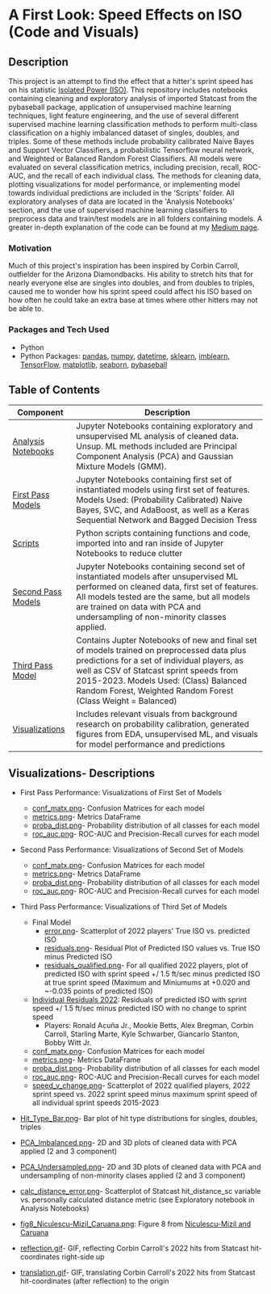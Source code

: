 # A First Look: Speed Effects on ISO (Code and Visuals)

## Description
This project is an attempt to find the effect that a hitter's sprint speed has on his statistic [Isolated Power (ISO)](https://www.mlb.com/glossary/advanced-stats/isolated-power). This repository includes notebooks containing cleaning and exploratory analysis of imported Statcast from the pybaseball package, application of unsupervised machine learning techniques, light feature engineering, and the use of several different supervised machine learning classification methods to perform multi-class classification on a highly imbalanced dataset of singles, doubles, and triples. Some of these methods include probability calibrated Naive Bayes and Support Vector Classifiers, a probabilistic Tensorflow neural network, and Weighted or Balanced Random Forest Classifiers. All models were evaluated on several classification metrics, including precision, recall, ROC-AUC, and the recall of each individual class. The methods for cleaning data, plotting visualizations for model performance, or implementing model towards individual predictions are included in the 'Scripts' folder.
All exploratory analyses of data are located in the 'Analysis Notebooks' section, and the use of supervised machine learning classifiers to preprocess data and train/test models are in all folders containing models. A greater in-depth explanation of the code can be found at my [Medium page](https://medium.com/@joshsalce).

### Motivation
Much of this project's inspiration has been inspired by Corbin Carroll, outfielder for the Arizona Diamondbacks. His ability to stretch hits that for nearly everyone else are singles into doubles, and from doubles to triples, caused me to wonder how his sprint speed could affect his ISO based on how often he could take an extra base at times where other hitters may not be able to.

### Packages and Tech Used
- Python
- Python Packages: [pandas](https://pandas.pydata.org/docs/), [numpy](https://numpy.org/doc/), [datetime](https://docs.python.org/3/library/datetime.html), [sklearn](https://scikit-learn.org/stable/index.html), [imblearn](https://scikit-learn.org/stable/index.html), [TensorFlow](https://tensorflow.org/), [matplotlib](https://matplotlib.org/), [seaborn](https://seaborn.pydata.org/), [pybaseball](https://pypi.org/project/pybaseball/) 

## Table of Contents

| Component | Description |
|-------|---------------------------------------------------------------------------------------------------------------------------------------------------|
| [Analysis Notebooks](https://github.com/joshsalce/Speed_ISO/tree/main/Analysis%20Notebooks)| Jupyter Notebooks containing exploratory and unsupervised ML analysis of cleaned data. Unsup. ML methods included are Principal Component Analysis (PCA) and Gaussian Mixture Models (GMM). | 
| [First Pass Models](https://github.com/joshsalce/Speed_ISO/tree/main/First%20Pass%20Models) | Jupyter Notebooks containing first set of instantiated models using first set of features. Models Used: (Probability Calibrated) Naive Bayes, SVC, and AdaBoost, as well as a Keras Sequential Network and Bagged Decision Tress |
| [Scripts](https://github.com/joshsalce/Speed_ISO/tree/main/Scripts) | Python scripts containing functions and code, imported into and ran inside of Jupyter Notebooks to reduce clutter |
| [Second Pass Models](https://github.com/joshsalce/Speed_ISO/tree/main/Second%20Pass%20Model) | Jupyter Notebooks containing second set of instantiated models after unsupervised ML performed on cleaned data, first set of features. All models tested are the same, but all models are trained on data with PCA and undersampling of non-minority classes applied. |
| [Third Pass Model](https://github.com/joshsalce/Speed_ISO/tree/main/Third%20Pass%20Model) | Contains Jupter Notebooks of new and final set of models trained on preprocessed data plus predictions for a set of individual players, as well as CSV of Statcast sprint speeds from 2015-2023. Models Used: (Class) Balanced Random Forest, Weighted Random Forest (Class Weight = Balanced) |
| [Visualizations](https://github.com/joshsalce/Speed_ISO/tree/main/Visualizations) | Includes relevant visuals from background research on probability calibration, generated figures from EDA, unsupervised ML, and visuals for model performance and predictions |

## Visualizations- Descriptions
- First Pass Performance: Visualizations of First Set of Models
  - [conf_matx.png](https://github.com/joshsalce/Speed_ISO/blob/main/Visualizations/First%20Pass%20Performance/conf_matx.png)- Confusion Matrices for each model
  - [metrics.png](https://github.com/joshsalce/Speed_ISO/blob/main/Visualizations/First%20Pass%20Performance/metrics.png)- Metrics DataFrame
  - [proba_dist.png](https://github.com/joshsalce/Speed_ISO/blob/main/Visualizations/First%20Pass%20Performance/proba_dist.png)- Probability distribution of all classes for each model
  - [roc_auc.png](https://github.com/joshsalce/Speed_ISO/blob/main/Visualizations/First%20Pass%20Performance/roc_auc.png)- ROC-AUC and Precision-Recall curves for each model
 
- Second Pass Performance: Visualizations of Second Set of Models
  - [conf_matx.png](https://github.com/joshsalce/Speed_ISO/blob/main/Visualizations/Second%20Pass%20Performance/conf_matx.png)- Confusion Matrices for each model
  - [metrics.png](https://github.com/joshsalce/Speed_ISO/blob/main/Visualizations/Second%20Pass%20Performance/metrics.png)- Metrics DataFrame
  - [proba_dist.png](https://github.com/joshsalce/Speed_ISO/blob/main/Visualizations/Second%20Pass%20Performance/proba_dist.png)- Probability distribution of all classes for each model
  - [roc_auc.png](https://github.com/joshsalce/Speed_ISO/blob/main/Visualizations/Second%20Pass%20Performance/roc_auc.png)- ROC-AUC and Precision-Recall curves for each model

- Third Pass Performance: Visualizations of Third Set of Models
  - Final Model
    - [error.png](https://github.com/joshsalce/Speed_ISO/blob/main/Visualizations/Third%20Pass%20Performance/Final%20Model/error.png)- Scatterplot of 2022 players' True ISO vs. predicted ISO
    - [residuals.png](https://github.com/joshsalce/Speed_ISO/blob/main/Visualizations/Third%20Pass%20Performance/Final%20Model/residuals.png)- Residual Plot of Predicted ISO values vs. True ISO minus Predicted ISO
    - [residuals_qualified.png](https://github.com/joshsalce/Speed_ISO/blob/main/Visualizations/Third%20Pass%20Performance/Final%20Model/residuals_qualified.png)- For all qualified 2022 players, plot of predicted ISO with sprint speed +/ 1.5 ft/sec minus predicted ISO at true sprint speed (Maximum and Miniumums  at +0.020 and ~-0.035 points of predicted ISO)
  - [Individual Residuals 2022](https://github.com/joshsalce/Speed_ISO/tree/main/Visualizations/Third%20Pass%20Performance/Individual%202022%20Residuals): Residuals of predicted ISO with sprint speed +/ 1.5 ft/sec minus predicted ISO with no change to sprint speed
    - Players: Ronald Acuña Jr., Mookie Betts, Alex Bregman, Corbin Carroll, Starling Marte, Kyle Schwarber, Giancarlo Stanton, Bobby Witt Jr. 
  - [conf_matx.png](https://github.com/joshsalce/Speed_ISO/blob/main/Visualizations/Third%20Pass%20Performance/conf_matx.png)- Confusion Matrices for each model
  - [metrics.png](https://github.com/joshsalce/Speed_ISO/blob/main/Visualizations/Third%20Pass%20Performance/metrics.png)- Metrics DataFrame
  - [proba_dist.png](https://github.com/joshsalce/Speed_ISO/blob/main/Visualizations/Third%20Pass%20Performance/proba_dist.png)- Probability distribution of all classes for each model
  - [roc_auc.png](https://github.com/joshsalce/Speed_ISO/blob/main/Visualizations/Third%20Pass%20Performance/roc_auc.png)- ROC-AUC and Precision-Recall curves for each model
  - [speed_v_change.png](https://github.com/joshsalce/Speed_ISO/blob/main/Visualizations/Third%20Pass%20Performance/speed_v_change.png)- Scatterplot of 2022 qualified players, 2022 sprint speed vs. 2022 sprint speed minus maximum sprint speed of all individual sprint speeds 2015-2023 
  
- [Hit_Type_Bar.png](https://github.com/joshsalce/Speed_ISO/blob/main/Visualizations/Hit_Type_Bar.png)- Bar plot of hit type distributions for singles, doubles, triples
- [PCA_Imbalanced.png](https://github.com/joshsalce/Speed_ISO/blob/main/Visualizations/PCA_Imbalanced.png)- 2D and 3D plots of cleaned data with PCA applied (2 and 3 component)
- [PCA_Undersampled.png](https://github.com/joshsalce/Speed_ISO/blob/main/Visualizations/PCA_Undersampled.png)- 2D and 3D plots of cleaned data with PCA and undersampling of non-minority clases applied (2 and 3 component)
- [calc_distance_error.png](https://github.com/joshsalce/Speed_ISO/blob/main/Visualizations/calc_distance_error.png)- Scatterplot of Statcast hit_distance_sc variable vs. personally calculated distance metric (see Exploratory notebook in Analysis Notebooks)
- [fig8_Niculescu-Mizil_Caruana.png](https://github.com/joshsalce/Speed_ISO/blob/main/Visualizations/fig8_Niculescu-Mizil_Caruana.png): Figure 8 from [Niculescu-Mizil and Caruana](https://www.cs.cornell.edu/~alexn/papers/calibration.icml05.crc.rev3.pdf)
- [reflection.gif](https://github.com/joshsalce/Speed_ISO/blob/main/Visualizations/reflection.gif)- GIF, reflecting Corbin Carroll's 2022 hits from Statcast hit-coordinates right-side up
- [translation.gif](https://github.com/joshsalce/Speed_ISO/blob/main/Visualizations/translation.gif)- GIF, translating Corbin Carroll's 2022 hits from Statcast hit-coordinates (after reflection) to the origin 

